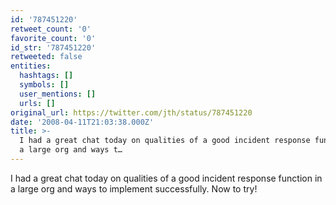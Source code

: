 ```yaml
---
id: '787451220'
retweet_count: '0'
favorite_count: '0'
id_str: '787451220'
retweeted: false
entities:
  hashtags: []
  symbols: []
  user_mentions: []
  urls: []
original_url: https://twitter.com/jth/status/787451220
date: '2008-04-11T21:03:38.000Z'
title: >-
  I had a great chat today on qualities of a good incident response function in
  a large org and ways t…
---
```


I had a great chat today on qualities of a good incident response function in a large org and ways to implement successfully. Now to try!
